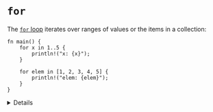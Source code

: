 # `for`

The [`for` loop](https://doc.rust-lang.org/std/keyword.for.html) iterates over
ranges of values or the items in a collection:

```rust,editable
fn main() {
    for x in 1..5 {
        println!("x: {x}");
    }

    for elem in [1, 2, 3, 4, 5] {
        println!("elem: {elem}");
    }
}
```

<details>

- Under the hood `for` loops use a concept called "iterators" to handle
  iterating over different kinds of ranges/collections. Iterators will be
  discussed in more detail later.
- Note that the `for` loop only iterates to `4`. Show the `1..=5` syntax for an
  inclusive range.

</details>
